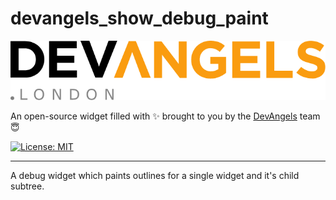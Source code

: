 # devangels_show_debug_paint

[![DevAngels][logo]][devangels_link_black]

An open-source widget filled with ✨ brought to you by the [DevAngels][devangels_link_black] team 😇

[![License: MIT][license_badge]][license_link]

---

A debug widget which paints outlines for a single widget and it's child subtree.   


[license_badge]: https://img.shields.io/badge/license-MIT-blue.svg
[license_link]: https://opensource.org/licenses/MIT
[logo]: https://raw.githubusercontent.com/devangels/devangels_brand/main/styles/README/devangels_black.png#gh-light-mode-only
[logo]: https://raw.githubusercontent.com/devangels/devangels_brand/main/styles/README/devangels_white.png#gh-dark-mode-only
[devangels_link_black]: https://www.devangels.london/
[devangels_link_white]: https://www.devangels.london/
